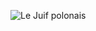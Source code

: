 ![Le Juif polonais](https://upload.wikimedia.org/wikipedia/commons/thumb/2/2c/Stagonopleura_guttata_2_-_Glen_Alice.jpg/400px-Stagonopleura_guttata_2_-_Glen_Alice.jpg)